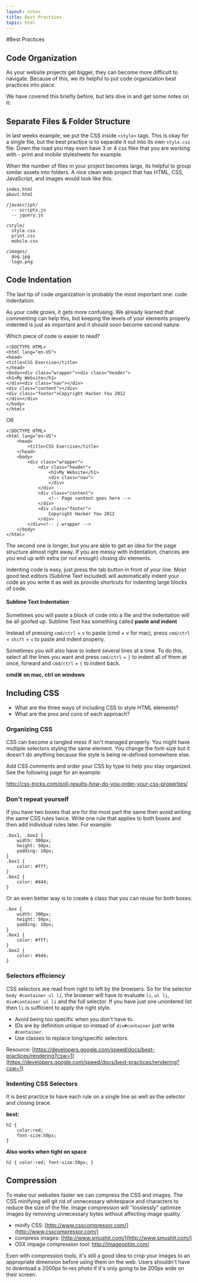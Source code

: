 ```yaml
---
layout: notes
title: Best Practices
topic: html
---
```


#Best Practices

## Code Organization
As your website projects get bigger, they can become more difficult to navigate. Because of this, we its helpful to put code organization best practices into place.

We have covered this briefly before, but lets dive in and get some notes on it:

## Separate Files & Folder Structure
In last weeks example, we put the CSS inside `<style>` tags. This is okay for a single file, but the best practice is to separate it out into its own `style.css` file. Down the road you may even have 3 or 4 css files that you are working with - print and mobile stylesheets for example.

When the number of files in your project becomes large, its helpful to group similar assets into folders. A nice clean web project that has HTML, CSS, JavaScript, and images would look like this:

	index.html
	about.html

	/javascript/
	  -- scripts.js
	  -- jquery.js

	/style/
	  style.css
	  print.css
	  mobile.css

	/images/
	  dog.jpg
	  logo.png

## Code Indentation
The last tip of code organization is probably the most important one: code indentation.

As your code grows, it gets more confusing. We already learned that commenting can help this, but keeping the levels of your elements properly indented is just as important and it should soon become second nature.

Which piece of code is easier to read?

	<!DOCTYPE HTML>
	<html lang="en-US">
	<head>
	<title>CSS Exercise</title>
	</head>
	<body><div class="wrapper"><div class="header">
	<h1>My Website</h1>
	</div><div class="nav"></div>
	<div class="content"></div>
	<div class="footer">Copyright Hacker You 2012
	</div></div>
	</body>
	</html>


OR

	<!DOCTYPE HTML>
	<html lang="en-US">
		<head>
			<title>CSS Exercise</title>
		</head>
		<body>
			<div class="wrapper">
				<div class="header">
					<h1>My Website</h1>
					<div class="nav">
					</div>
				</div>
				<div class="content">
					<!-- Page content goes here -->
				</div>
				<div class="footer">
					Copyright Hacker You 2012
				</div>
			</div><!-- /.wrapper -->
		</body>
	</html>


The second one is longer, but you are able to get an idea for the page structure almost right away. If you are messy with indentation, chances are you end up with extra (or not enough) closing div elements.

Indenting code is easy, just press the tab button in front of your line. Most good text editors (Sublime Text included) will automatically indent your code as you write it as well as provide shortcuts for indenting large blocks of code.

#### Sublime Text Indentation
Sometimes you will paste a block of code into a file and the indentation will be all goofed up. Sublime Text has something called **paste and indent**

Instead of pressing `cmd/ctrl` + `v` to paste (cmd + v for mac), press `cmd/ctrl` + `shift` + `v` to paste and indent properly.

Sometimes you will also have to indent several lines at a time. To do this, select all the lines you want and press `cmd/ctrl` + `}` to indent all of them at once, forward and `cmd/ctrl` + `{` to indent back.

**cmd⌘ on mac, ctrl on windows**

## Including CSS

* What are the three ways of including CSS to style HTML elements?
* What are the pros and cons of each approach?

### Organizing CSS

CSS can become a tangled mess if isn't managed properly. You might have multiple selectors styling the same element. You change the font-size but it doesn't do anything because the style is being re-defined somewhere else.

Add CSS comments and order your CSS by type to help you stay organized. See the following page for an example:

<http://css-tricks.com/poll-results-how-do-you-order-your-css-properties/>

### Don't repeat yourself

If you have two boxes that are for the most part the same then avoid writing the same CSS rules twice. Write one rule that applies to both boxes and then add individual rules later. For example:

```
.box1, .box2 {
	width: 300px;
	height: 50px;
	padding: 10px;
}
.box1 {
	color: #fff;
}
.box2 {
	color: #444;
}
```

Or an even better way is to create a class that you can reuse for both boxes:

```
.box {
	width: 300px;
	height: 50px;
	padding: 10px;
}
.box1 {
	color: #fff;
}
.box2 {
	color: #444;
}
```

### Selectors efficiency

CSS selectors are read from right to left by the browsers. So for the selector `body #container ul li`, the browser will have to evaluate `li`, `ul li`, `div#container ul li` and the full selector. If you have just one unordered list then `li` is sufficient to apply the right style. 

* Avoid being too specific when you don't have to.
* IDs are by definition unique so instead of `div#container` just write `#container`.
* Use classes to replace long/specific selectors.

Resource: [https://developers.google.com/speed/docs/best-practices/rendering?csw=1](https://developers.google.com/speed/docs/best-practices/rendering?csw=1)

### Indenting CSS Selectors
It is best practice to have each rule on a single line as well as the selector and closing brace.

**best:**

	h2 {
		color:red;
		font-size:50px;
	}

**Also works when tight on space**

	h2 { color:red; font-size:50px; }


## Compression

To make our websites faster we can compress the CSS and images. The CSS minifying will git rid of unnecessary whitespace and characters to reduce the size of the file. Image compression will "losslessly" optimize images by removing unnecessary bytes without affecting image quality. 

* minify CSS: [http://www.csscompressor.com/](http://www.csscompressor.com/)
* compress images: [http://www.smushit.com/](http://www.smushit.com/)
* OSX impage compression tool: <http://imageoptim.com/>

Even with compression tools, it's still a good idea to crop your images to an appropriate dimension before using them on the web.  Users shouldn't have to download a 2000px hi-res photo if it's only going to be 200px wide on their screen. 